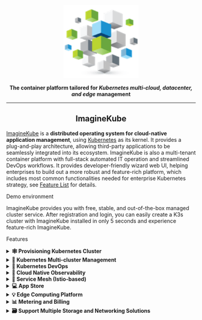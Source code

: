 <p align="center">
<a href="https://imaginekube.com/"><img src="docs/images/logo-128.png" alt="banner" width="200px"></a>
</p>

<p align="center">
<b>The container platform tailored for <i>Kubernetes multi-cloud, datacenter, and edge</i> management</b>
</p>

----
<h2 align="center">
 ImagineKube
</h2>

[ImagineKube](https://imaginekube.com/) is a **distributed operating system for cloud-native application management**, using [Kubernetes](https://kubernetes.io) as its kernel. It provides a plug-and-play architecture, allowing third-party applications to be seamlessly integrated into its ecosystem. ImagineKube is also a multi-tenant container platform with full-stack automated IT operation and streamlined DevOps workflows. It provides developer-friendly wizard web UI, helping enterprises to build out a more robust and feature-rich platform, which includes most common functionalities needed for enterprise Kubernetes strategy, see [Feature List](#features) for details.


Demo environment

 ImagineKube provides you with free, stable, and out-of-the-box managed cluster service. After registration and login, you can easily create a K3s cluster with ImagineKube installed in only 5 seconds and experience feature-rich ImagineKube.


Features
<details>
  <summary><b>🕸 Provisioning Kubernetes Cluster</b></summary>
  Support deploy Kubernetes on any infrastructure, support online and air-gapped installation. <a href="https://imaginekube.com/docs/installing-on-linux/introduction/intro/">Learn more</a>.
  </details>
<details>
  <summary><b>🔗 Kubernetes Multi-cluster Management</b></summary>
  Provide a centralized control plane to manage multiple Kubernetes clusters, and support the ability to propagate an app to multiple K8s clusters across different cloud providers.
  </details>
<details>
  <summary><b>🤖 Kubernetes DevOps</b></summary>
  Provide GitOps-based CD solutions and use Argo CD to provide the underlying support, collecting CD status information in real time. With the mainstream CI engine Jenkins integrated, DevOps has never been easier. <a href="https://imaginekube.com/devops/">Learn more</a>.
  </details>
<details>
  <summary><b>🔎 Cloud Native Observability</b></summary>
  Multi-dimensional monitoring, events and auditing logs are supported; multi-tenant log query and collection, alerting and notification are built-in. <a href="https://imaginekube.com/observability/">Learn more</a>.
  </details>
<details>
  <summary><b>🧩 Service Mesh (Istio-based)</b></summary>
  Provide fine-grained traffic management, observability and tracing for distributed microservice applications, provides visualization for traffic topology. <a href="https://imaginekube.com/service-mesh/">Learn more</a>.
  </details>
<details>
  <summary><b>💻 App Store</b></summary>
  Provide an App Store for Helm-based applications, and offer application lifecycle management on Kubernetes platform. <a href="https://imaginekube.com/docs/pluggable-components/app-store/">Learn more</a>.
  </details>
<details>
  <summary><b>💡 Edge Computing Platform</b></summary>
  ImagineKube integrates <a href="https://kubeedge.io/en/">KubeEdge</a> to enable users to deploy applications on the edge devices and view logs and monitoring metrics of them on the console. <a href="https://imaginekube.com/docs/pluggable-components/kubeedge/">Learn more</a>.
  </details>
<details>
  <summary><b>📊 Metering and Billing</b></summary>
  Track resource consumption at different levels on a unified dashboard, which helps you make better-informed decisions on planning and reduce the cost. <a href="https://imaginekube.com/docs/toolbox/metering-and-billing/view-resource-consumption/">Learn more</a>.
  </details>
<details>
  <summary><b>🗃 Support Multiple Storage and Networking Solutions</b></summary>
  <li>Support GlusterFS, CephRBD, NFS, LocalPV solutions, and provide CSI plugins to consume storage from multiple cloud providers.</li><li>Provide Load Balancer Implementation <a href="https://github.com/imaginekube/openelb">Open
